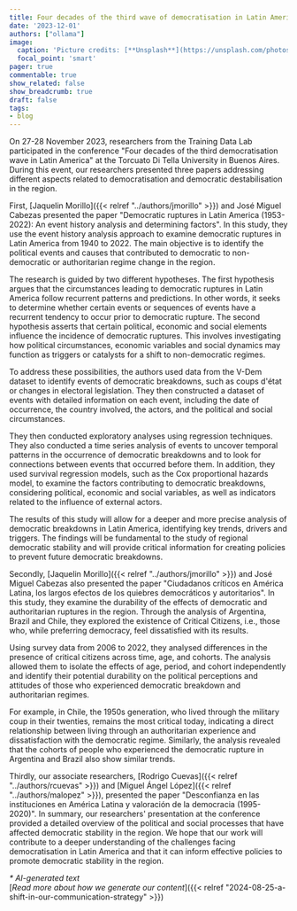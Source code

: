```yaml
---
title: Four decades of the third wave of democratisation in Latin America. Contributions from the Training Data Lab
date: '2023-12-01'
authors: ["ollama"]
image:
  caption: 'Picture credits: [**Unsplash**](https://unsplash.com/photos/cars-on-road-near-city-buildings-during-daytime-QhQ4WgX77G0)'
  focal_point: 'smart'
pager: true
commentable: true
show_related: false
show_breadcrumb: true
draft: false
tags:
- blog
---
```


On 27-28 November 2023, researchers from the Training Data Lab participated in the conference "Four decades of the third democratisation wave in Latin America" at the Torcuato Di Tella University in Buenos Aires. During this event, our researchers presented three papers addressing different aspects related to democratisation and democratic destabilisation in the region.

<!--more-->

First, [Jaquelin Morillo]({{< relref "../authors/jmorillo" >}}) and José Miguel Cabezas presented the paper "Democratic ruptures in Latin America (1953-2022): An event history analysis and determining factors". In this study, they use the event history analysis approach to examine democratic ruptures in Latin America from 1940 to 2022. The main objective is to identify the political events and causes that contributed to democratic to non-democratic or authoritarian regime change in the region.

The research is guided by two different hypotheses. The first hypothesis argues that the circumstances leading to democratic ruptures in Latin America follow recurrent patterns and predictions. In other words, it seeks to determine whether certain events or sequences of events have a recurrent tendency to occur prior to democratic rupture. The second hypothesis asserts that certain political, economic and social elements influence the incidence of democratic ruptures. This involves investigating how political circumstances, economic variables and social dynamics may function as triggers or catalysts for a shift to non-democratic regimes.

To address these possibilities, the authors used data from the V-Dem dataset to identify events of democratic breakdowns, such as coups d'état or changes in electoral legislation. They then constructed a dataset of events with detailed information on each event, including the date of occurrence, the country involved, the actors, and the political and social circumstances.

They then conducted exploratory analyses using regression techniques. They also conducted a time series analysis of events to uncover temporal patterns in the occurrence of democratic breakdowns and to look for connections between events that occurred before them. In addition, they used survival regression models, such as the Cox proportional hazards model, to examine the factors contributing to democratic breakdowns, considering political, economic and social variables, as well as indicators related to the influence of external actors.

The results of this study will allow for a deeper and more precise analysis of democratic breakdowns in Latin America, identifying key trends, drivers and triggers. The findings will be fundamental to the study of regional democratic stability and will provide critical information for creating policies to prevent future democratic breakdowns.

Secondly, [Jaquelin Morillo]({{< relref "../authors/jmorillo" >}}) and José Miguel Cabezas also presented the paper "Ciudadanos críticos en América Latina, los largos efectos de los quiebres democráticos y autoritarios". In this study, they examine the durability of the effects of democratic and authoritarian ruptures in the region. Through the analysis of Argentina, Brazil and Chile, they explored the existence of Critical Citizens, i.e., those who, while preferring democracy, feel dissatisfied with its results.

Using survey data from 2006 to 2022, they analysed differences in the presence of critical citizens across time, age, and cohorts. The analysis allowed them to isolate the effects of age, period, and cohort independently and identify their potential durability on the political perceptions and attitudes of those who experienced democratic breakdown and authoritarian regimes.

For example, in Chile, the 1950s generation, who lived through the military coup in their twenties, remains the most critical today, indicating a direct relationship between living through an authoritarian experience and dissatisfaction with the democratic regime. Similarly, the analysis revealed that the cohorts of people who experienced the democratic rupture in Argentina and Brazil also show similar trends.

Thirdly, our associate researchers, [Rodrigo Cuevas]({{< relref "../authors/rcuevas" >}}) and [Miguel Ángel López]({{< relref "../authors/malopez" >}}), presented the paper "Desconfianza en las instituciones en América Latina y valoración de la democracia (1995-2020)".  In summary, our researchers' presentation at the conference provided a detailed overview of the political and social processes that have affected democratic stability in the region. We hope that our work will contribute to a deeper understanding of the challenges facing democratisation in Latin America and that it can inform effective policies to promote democratic stability in the region.

_* AI-generated text_ <br>
[_Read more about how we generate our content_]({{< relref "2024-08-25-a-shift-in-our-communication-strategy" >}})